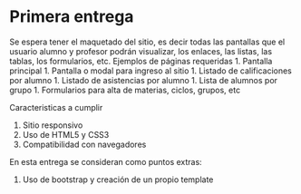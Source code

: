 <h1>Primera entrega</h1>
Se espera tener el maquetado del sitio, es decir todas las pantallas que el usuario alumno y profesor podrán visualizar, los enlaces, las listas, las tablas, los formularios, etc.
Ejemplos de páginas requeridas
1. Pantalla principal
1. Pantalla o modal para ingreso al sitio
1. Listado de calificaciones por alumno
1. Listado de asistencias por alumno
1. Lista de alumnos por grupo
1. Formularios para alta de materias, ciclos, grupos, etc

Caracteristicas a cumplir
1. Sitio responsivo
1. Uso de HTML5 y CSS3
1. Compatibilidad con navegadores

En esta entrega se consideran como puntos extras:
1. Uso de bootstrap y creación de un propio template

